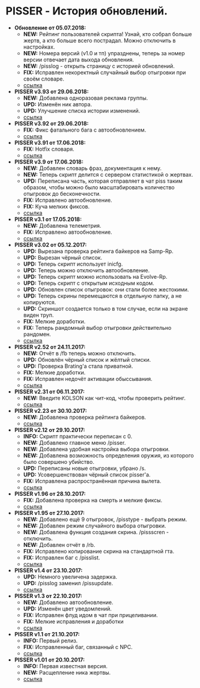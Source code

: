 # PISSER - История обновлений.
* **Обновление от 05.07.2018:**
  * **NEW:** Рейтинг пользователей скрипта! Узнай, кто собрал больше жертв, а кто больше всего пострадал. Можно отключить в настройках.  
  * **NEW:** Номера версий (v1.0 и тп) упразднены, теперь за номер версии отвечает дата выхода обновления. 
  * **NEW:** /pisslog - открыть страницу с историей обновлений.  
  * **FIX:** Исправлен некоректный случайный выбор отыгровки при своём словаре.  
  * [ссылка](https://raw.githubusercontent.com/qrlk/pisser/b95b2f3bdaa7d55f7f4eaee6afd5bb98dc172022/!pisser.lua)
* **PISSER v3.93 от 29.06.2018:**
  * **NEW:** Добавлена одноразовая реклама группы. 
  * **UPD:** Изменён ник автора. 
  * **UPD:** Улучшение списка истории изменений. 
  * [ссылка](https://raw.githubusercontent.com/qrlk/pisser/47c43c2725c4c8ee5c7583fdc94b6d512e9e59c9/!pisser.lua)
* **PISSER v3.92 от 29.06.2018:**
  * **FIX:** Фикс фатального бага с автообновлением.
  * [ссылка](https://raw.githubusercontent.com/qrlk/pisser/a3a21d866cb38c74b089b14ea4a4a00e5edcf91f/!pisser.lua)
* **PISSER v3.91 от 17.06.2018:**
  * **FIX:** Hotfix словаря.
  * [ссылка](https://raw.githubusercontent.com/qrlk/pisser/d3121aa0017ba3d78d9ecf2580d083c138350658/!pisser.lua)
* **PISSER v3.9 от 17.06.2018:**
  * **NEW:** Добавлен словарь фраз, документация к нему.
  * **NEW:** Теперь скрипт делится с сервером статистикой о жертвах.
  * **UPD:** Переписана часть, которая отправляет в чат piss таким образом, чтобы можно было масштабировать количество отыгровок до бесконечности.
  * **FIX:** Исправлено автообновление.
  * **FIX:** Куча мелких фиксов.
  * [ссылка](https://raw.githubusercontent.com/qrlk/pisser/a4f46fdb2279e9d6c73528596660015e699aabf6/!pisser.lua)
* **PISSER v3.1 от 17.05.2018:**
  * **NEW:** Добавлена телеметрия.
  * **FIX:** Исправлено автообновление.
  * [ссылка](https://raw.githubusercontent.com/qrlk/pisser/f6bfb5f878b7b1e70f2cfe78c3d7a6f54e45845f/!pisser.lua)
* **PISSER v3.02 от 05.12.2017:**
  * **UPD:** Вырезана проверка рейтинга байкеров на Samp-Rp.
  * **UPD:** Вырезан чёрный список.
  * **UPD:** Теперь скрипт использует inicfg.
  * **UPD:** Теперь можно отключить автообновление.
  * **UPD:** Теперь скрипт можно использовать на Evolve-Rp.
  * **UPD:** Теперь скрипт с открытым исходным кодом.
  * **UPD:** Обновлен список отыгровок: они стали более жестокими.
  * **UPD:** Теперь скрины перемещаются в отдельную папку, а не копируются.
  * **UPD:** Скриншот создается только в том случае, если на экране виден труп.
  * **FIX:** Мелкие доработки.
  * **FIX:** Теперь рандомный выбор отыгровки действительно рандомен.
  * [ссылка](https://raw.githubusercontent.com/qrlk/pisser/e3a26f5abe9a393fca6b01ef61290725b99b1252/!pisser.lua)
* **PISSER v2.52 от 24.11.2017:**
  * **NEW:** Отчёт в /fb теперь можно отключить.
  * **UPD:** Обновлён чёрный список и жёлтый списки.
  * **UPD:** Проверка Brating'a стала приватной.
  * **FIX:** Мелкие доработки.
  * **FIX:** Исправлен недочёт активации обыссывания.
  * [ссылка](https://raw.githubusercontent.com/qrlk/pisser/6484bc544ea4575eefba175b8cacd4d57e369e32/!pisser.lua)
* **PISSER v2.31 от 06.11.2017:**
  * **NEW:** Введите KOLSON как чит-код, чтобы проверить рейтинг.
  * [ссылка](https://raw.githubusercontent.com/qrlk/pisser/7b7f47646fba21a492e5d653dd99a20071476266/!pisser.lua)
* **PISSER v2.23 от 30.10.2017:**
  * **NEW:** Добавлена проверка рейтинга байкеров.
  * [ссылка](https://raw.githubusercontent.com/qrlk/pisser/317946b43401a290c1e7b9c6064159bcd15950d0/!pisser.lua)
* **PISSER v2.12 от 29.10.2017:**
  * **INFO:** Скрипт практически переписан с 0.
  * **NEW:** Добавлено главное меню /pisser.
  * **NEW:** Добавлена удобная настройка выбора отыгровки.
  * **NEW:** Добавлена возможность определения оружия, из которого было совершено убийство.
  * **UPD:** Переписаны новые отыгровки, убрано /s.
  * **UPD:** Усовершенствован чёрный список pisser'a.
  * **FIX:** Исправлена распространённая причина вылета.
  * [ссылка](https://raw.githubusercontent.com/qrlk/pisser/9e70790a17dacad63463dbcfcb3a9568c6fc0058/!pisser.lua)
* **PISSER v1.96 от 28.10.2017:**
  * **FIX:** Добавлена проверка на смерть и мелкие фиксы.
  * [ссылка](https://raw.githubusercontent.com/qrlk/pisser/c6a531434414101cd5431fa0f1a8a9638f5b948d/!pisser.lua)
* **PISSER v1.95 от 27.10.2017:**
  * **NEW:** Добавлено ещё 9 отыгровок, /pisstype - выбрать режим.
  * **NEW:** Добавлен режим случайного выбора отыгровки.
  * **NEW:** Добавлена функция создания скрина. /pissscren - отключить.
  * **NEW:** Добавлен отчёт в /rb.
  * **FIX:** Исправлено копирование скрина на стандартной гта.
  * **FIX:** Исправлен баг с /pisslist.
  * [ссылка](https://raw.githubusercontent.com/qrlk/pisser/ca6bc9e954adffebfe5651c49ba13fc169b6c268/!pisser.lua)
* **PISSER v1.4 от 23.10.2017:**
  * **UPD:** Немного увеличена задержка.
  * **UPD:** /pisslog заменил /pissupdate.
  * [ссылка](https://raw.githubusercontent.com/qrlk/pisser/efcda3fcffe5429a09f1feaf0545230c7b21f999/!pisser.lua)
* **PISSER v1.3 от 22.10.2017:**
  * **NEW:** Добавлено автообновление.
  * **UPD:** Изменён цвет уведомлений.
  * **FIX:** Исправлен флуд идом в чат при прицеливании.
  * **FIX:** Мелкие исправления и доработки
  * [ссылка](https://raw.githubusercontent.com/qrlk/pisser/9f74cb5a34612b5dd7f2bbaab425fd970ca3b777/!pisser.lua)
* **PISSER v1.1 от 21.10.2017:**
  * **INFO:** Первый релиз.
  * **FIX:** Исправленный баг, связанный с NPC. 
  * [ссылка](https://raw.githubusercontent.com/qrlk/pisser/7c6ea54777071a8a9f16132c6a95b3edd68571d7/!pisser.lua)
* **PISSER v1.01 от 20.10.2017:**
  * **INFO:** Первая известная версия. 
  * **NEW:** Расщепление ника жертвы. 
  * [ссылка](https://raw.githubusercontent.com/qrlk/pisser/1a173f2ad1bb242dec6fa831d6767a55bc88265b/!pisser.lua)
